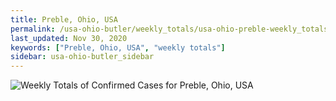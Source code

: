 ```yaml
---
title: Preble, Ohio, USA
permalink: /usa-ohio-butler/weekly_totals/usa-ohio-preble-weekly_totals.html
last_updated: Nov 30, 2020
keywords: ["Preble, Ohio, USA", "weekly totals"]
sidebar: usa-ohio-butler_sidebar
---
```


![Weekly Totals of Confirmed Cases for Preble, Ohio, USA](/covid_tracker/images/graphs/usa-ohio-preble-weekly_totals_graph.png)
